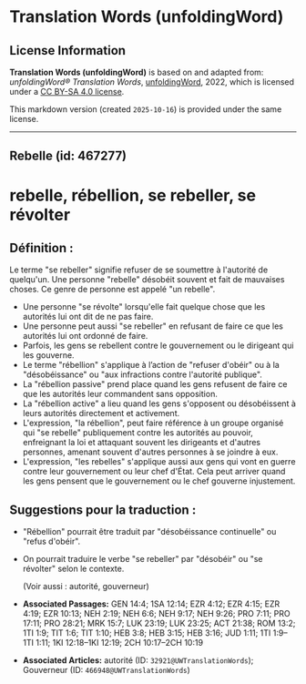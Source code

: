 # Translation Words (unfoldingWord)

## License Information

**Translation Words (unfoldingWord)** is based on and adapted from: _unfoldingWord® Translation Words_, [unfoldingWord](https://unfoldingword.org/utw), 2022, which is licensed under a [CC BY-SA 4.0 license](https://creativecommons.org/licenses/by-sa/4.0/legalcode.en).

This markdown version (created `2025-10-16`) is provided under the same license.



--------------------------------

## Rebelle (id: 467277)

rebelle, rébellion, se rebeller, se révolter
============================================

Définition :
------------

Le terme "se rebeller" signifie refuser de se soumettre à l'autorité de quelqu'un. Une personne "rebelle" désobéit souvent et fait de mauvaises choses. Ce genre de personne est appelé "un rebelle".

* Une personne "se révolte" lorsqu'elle fait quelque chose que les autorités lui ont dit de ne pas faire.
* Une personne peut aussi "se rebeller" en refusant de faire ce que les autorités lui ont ordonné de faire.
* Parfois, les gens se rebellent contre le gouvernement ou le dirigeant qui les gouverne.
* Le terme "rébellion" s'applique à l’action de "refuser d'obéir" ou à la "désobéissance" ou "aux infractions contre l'autorité publique".
* La "rébellion passive" prend place quand les gens refusent de faire ce que les autorités leur commandent sans opposition.
* La "rébellion active" a lieu quand les gens s'opposent ou désobéissent à leurs autorités directement et activement.
* L'expression, "la rébellion", peut faire référence à un groupe organisé qui "se rebelle" publiquement contre les autorités au pouvoir, enfreignant la loi et attaquant souvent les dirigeants et d'autres personnes, amenant souvent d'autres personnes à se joindre à eux.
* L'expression, "les rebelles" s'applique aussi aux gens qui vont en guerre contre leur gouvernement ou leur chef d'État. Cela peut arriver quand les gens pensent que le gouvernement ou le chef gouverne injustement.

Suggestions pour la traduction :
--------------------------------

* "Rébellion" pourrait être traduit par "désobéissance continuelle" ou "refus d'obéir".
* On pourrait traduire le verbe "se rebeller" par "désobéir" ou "se révolter" selon le contexte.

    (Voir aussi : autorité, gouverneur)

* **Associated Passages:** GEN 14:4; 1SA 12:14; EZR 4:12; EZR 4:15; EZR 4:19; EZR 10:13; NEH 2:19; NEH 6:6; NEH 9:17; NEH 9:26; PRO 7:11; PRO 17:11; PRO 28:21; MRK 15:7; LUK 23:19; LUK 23:25; ACT 21:38; ROM 13:2; 1TI 1:9; TIT 1:6; TIT 1:10; HEB 3:8; HEB 3:15; HEB 3:16; JUD 1:11; 1TI 1:9–1TI 1:11; 1KI 12:18–1KI 12:19; 2CH 10:17–2CH 10:19
* **Associated Articles:** autorité (ID: `32921@UWTranslationWords`); Gouverneur (ID: `466948@UWTranslationWords`)

